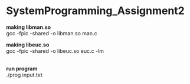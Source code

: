 # SystemProgramming_Assignment2

<b>making libman.so</b> <br>
gcc -fpic -shared -o libman.so man.c
<br>

<b>making libeuc.so</b> <br>
gcc -fpic -shared -o libeuc.so euc.c -lm<br>
<br>

<b>run program</b><br>
./prog input.txt
